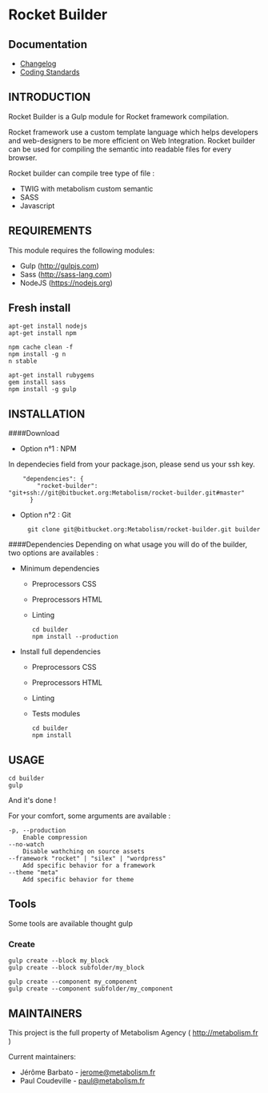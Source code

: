 # Rocket Builder

## Documentation
* [Changelog](doc/changelog.md)
* [Coding Standards](doc/coding-standard.md)

INTRODUCTION
------------

Rocket Builder is a Gulp module for Rocket framework compilation.

Rocket framework use a custom template language which helps developers and web-designers to be more efficient on Web Integration. Rocket builder can be used for compiling the semantic into readable files for every browser.

Rocket builder can compile tree type of file : 
 * TWIG with metabolism custom semantic
 * SASS
 * Javascript
 
REQUIREMENTS
------------

This module requires the following modules:

 * Gulp (http://gulpjs.com)
 * Sass (http://sass-lang.com)
 * NodeJS (https://nodejs.org)
 
Fresh install
------------

    apt-get install nodejs
    apt-get install npm

    npm cache clean -f
    npm install -g n
    n stable
	
    apt-get install rubygems
    gem install sass
    npm install -g gulp

INSTALLATION
------------

####Download
* Option n°1 : NPM

In dependecies field from your package.json, please send us your ssh key.

        "dependencies": {
            "rocket-builder": "git+ssh://git@bitbucket.org:Metabolism/rocket-builder.git#master"
          }

* Option n°2 : Git 

        git clone git@bitbucket.org:Metabolism/rocket-builder.git builder
####Dependencies
Depending on what usage you will do of the builder, two options are availables :

* Minimum dependencies
  * Preprocessors CSS
  * Preprocessors HTML
  * Linting

        cd builder
        npm install --production

* Install full dependencies
  * Preprocessors CSS
  * Preprocessors HTML
  * Linting
  * Tests modules
  
        cd builder
        npm install
        
USAGE
------------

    cd builder
    gulp
    
And it's done !

For your comfort, some arguments are available : 

    -p, --production
        Enable compression
    --no-watch
        Disable wathching on source assets
    --framework "rocket" | "silex" | "wordpress"
        Add specific behavior for a framework
    --theme "meta"
        Add specific behavior for theme
   
        
Tools
-----------

Some tools are available thought gulp

### Create ###

    gulp create --block my_block
    gulp create --block subfolder/my_block
    
    gulp create --component my_component
    gulp create --component subfolder/my_component
        
MAINTAINERS
-----------

This project is the full property of Metabolism Agency ( http://metabolism.fr )

Current maintainers:
 * Jérôme Barbato - jerome@metabolism.fr
 * Paul Coudeville - paul@metabolism.fr

